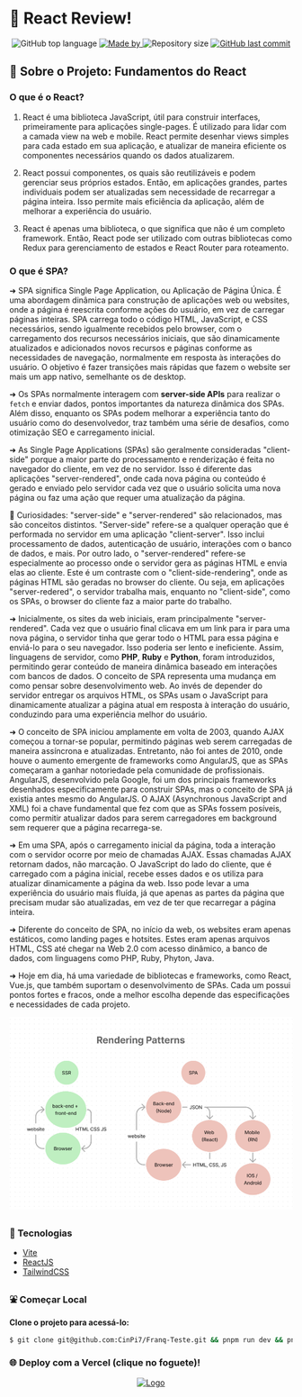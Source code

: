# :butterfly: React Review!

<p align="center">
  <img alt="GitHub top language" src="https://img.shields.io/github/languages/top/CinPi7/Franq-Teste?color=pink">

  <a href="https://www.linkedin.com/in/cinthiapissetti/" target="_blank" rel="noopener noreferrer">
    <img alt="Made by" src="https://img.shields.io/badge/made%20by-cinthia%20pissetti-pink">
  </a>

  <img alt="Repository size" src="https://img.shields.io/github/repo-size/CinPi7/Franq-Teste?color=pink">

  <a href="https://github.com/oDevBR/rgb-mixin/commits/main">
    <img alt="GitHub last commit" src="https://img.shields.io/github/last-commit/CinPi7/Franq-Teste?color=pink">
  </a>
</p>

## :open_file_folder: Sobre o Projeto: Fundamentos do React

### O que é o React?

1. React é uma biblioteca JavaScript, útil para construir interfaces, primeiramente para aplicações single-pages. É utilizado para lidar com a camada view na web e mobile. React permite desenhar views simples para cada estado em sua aplicação, e atualizar de maneira eficiente os componentes necessários quando os dados atualizarem.

2. React possui componentes, os quais são reutilizáveis e podem gerenciar seus próprios estados. Então, em aplicações grandes, partes individuais podem ser atualizadas sem necessidade de recarregar a página inteira. Isso permite mais eficiência da aplicação, além de melhorar a experiência do usuário.

3. React é apenas uma biblioteca, o que significa que não é um completo framework. Então, React pode ser utilizado com outras bibliotecas como Redux para gerenciamento de estados e React Router para roteamento.

### O que é SPA?

➜ SPA significa Single Page Application, ou Aplicação de Página Única. É uma abordagem dinâmica para construção de aplicações web ou websites, onde a página é reescrita conforme ações do usuário, em vez de carregar páginas inteiras. SPA carrega todo o código HTML, JavaScript, e CSS necessários, sendo igualmente recebidos pelo browser, com o carregamento dos recursos necessários iniciais, que são dinamicamente atualizados e adicionados novos recursos e páginas conforme as necessidades de navegação, normalmente em resposta às interações do usuário. O objetivo é fazer transições mais rápidas que fazem o website ser mais um app nativo, semelhante os de desktop.

➜ Os SPAs normalmente interagem com **server-side APIs** para realizar o `fetch` e enviar dados, pontos importantes da natureza dinâmica dos SPAs. Além disso, enquanto os SPAs podem melhorar a experiência tanto do usuário como do desenvolvedor, traz também uma série de desafios, como otimização SEO e carregamento inicial.

➜ As Single Page Applications (SPAs) são geralmente consideradas "client-side" porque a maior parte do processamento e renderização é feita no navegador do cliente, em vez de no servidor. Isso é diferente das aplicações "server-rendered", onde cada nova página ou conteúdo é gerado e enviado pelo servidor cada vez que o usuário solicita uma nova página ou faz uma ação que requer uma atualização da página.

:eyes: Curiosidades: "server-side" e "server-rendered" são relacionados, mas são conceitos distintos. "Server-side" refere-se a qualquer operação que é performada no servidor em uma aplicação "client-server". Isso inclui processamento de dados, autenticação de usuário, interações com o banco de dados, e mais. Por outro lado, o "server-rendered" refere-se especialmente ao processo onde o servidor gera as páginas HTML e envia elas ao cliente. Este é um contraste com o "client-side-rendering", onde as páginas HTML são geradas no browser do cliente. Ou seja, em aplicações "server-redered", o servidor trabalha mais, enquanto no "client-side", como os SPAs, o browser do cliente faz a maior parte do trabalho.

➜ Inicialmente, os sites da web iniciais, eram principalmente "server-rendered". Cada vez que o usuário final clicava em um link para ir para uma nova página, o servidor tinha que gerar todo o HTML para essa página e enviá-lo para o seu navegador. Isso poderia ser lento e ineficiente. Assim, linguagens de servidor, como **PHP**, **Ruby** e **Python**, foram introduzidos, permitindo gerar conteúdo de maneira dinâmica baseado em interações com bancos de dados. O conceito de SPA representa uma mudança em como pensar sobre desenvolvimento web. Ao invés de depender do servidor entregar os arquivos HTML, os SPAs usam o JavaScript para dinamicamente atualizar a página atual em resposta à interação do usuário, conduzindo para uma experiência melhor do usuário.

➜ O conceito de SPA iniciou amplamente em volta de 2003, quando AJAX começou a tornar-se popular, permitindo páginas web serem carregadas de maneira assíncrona e atualizadas. Entretanto, não foi antes de 2010, onde houve o aumento emergente de frameworks como AngularJS, que as SPAs começaram a ganhar notoriedade pela comunidade de profissionais. AngularJS, desenvolvido pela Google, foi um dos principais frameworks desenhados especificamente para construir SPAs, mas o conceito de SPA já existia antes mesmo do AngularJS. O AJAX (Asynchronous JavaScript and XML) foi a chave fundamental que fez com que as SPAs fossem posíveis, como permitir atualizar dados para serem carregadores em background sem requerer que a página recarrega-se.

➜ Em uma SPA, após o carregamento inicial da página, toda a interação com o servidor ocorre por meio de chamadas AJAX. Essas chamadas AJAX retornam dados, não marcação. O JavaScript do lado do cliente, que é carregado com a página inicial, recebe esses dados e os utiliza para atualizar dinamicamente a página da web. Isso pode levar a uma experiência do usuário mais fluída, já que apenas as partes da página que precisam mudar são atualizadas, em vez de ter que recarregar a página inteira.

➜ Diferente do conceito de SPA, no início da web, os websites eram apenas estáticos, como landing pages e hotsites. Estes eram apenas arquivos HTML, CSS até chegar na Web 2.0 com acesso dinâmico, a banco de dados, com linguagens como PHP, Ruby, Phyton, Java.

➜ Hoje em dia, há uma variedade de bibliotecas e frameworks, como React, Vue.js, que também suportam o desenvolvimento de SPAs. Cada um possui pontos fortes e fracos, onde a melhor escolha depende das especificações e necessidades de cada projeto.

<img src="./assets/renderingPatterns.png" alt="rendering-patterns" />

##

### :rocket: Tecnologias

- [Vite](https://vitejs.dev/)
- [ReactJS](https://reactjs.org/)
- [TailwindCSS](https://tailwindcss.com/)

### :fountain: Começar Local

**Clone o projeto para acessá-lo:**

```bash
$ git clone git@github.com:CinPi7/Franq-Teste.git && pnpm run dev && pnpm run server
```

### :globe_with_meridians: Deploy com a Vercel (clique no foguete)!

<p align="center">
 <a target="_blank" rel="noopener noreferrer" href="https://franq-teste.vercel.app/login"><img width="50" height="50" src='https://cdn-icons-png.flaticon.com/512/4334/4334058.png' alt="Logo" /></a>
</p>
